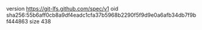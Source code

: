 version https://git-lfs.github.com/spec/v1
oid sha256:55b6aff0cb8a9df4eadc1cfa37b5968b2290f5f9d9e0a6afb34db7f9bf444863
size 438
